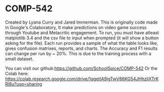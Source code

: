 # COMP-542
Created by Lyana Curry and Jared Immerman.
This is originally code made in Google's Colaboratory,
It make predictions on video game success through Youtube and Metacritic engagement.
To run, you must have atleast matplotlib 3.4 and the csv file to input when prompted (it will show a button asking for the file).
Each run provides a sample of what the table looks like, gives confusion matrixes, reports, and charts.
The Accuracy and F1 results can change per run by ~ 20%. This is due to the training process with a small dataset.

You can visit our github:https://github.com/SchoolSpice/COMP-542
Or the Colab here: https://colab.research.google.com/drive/1qgetIA9igTwV86KG54JHhzliXTrKRl8u?usp=sharing
